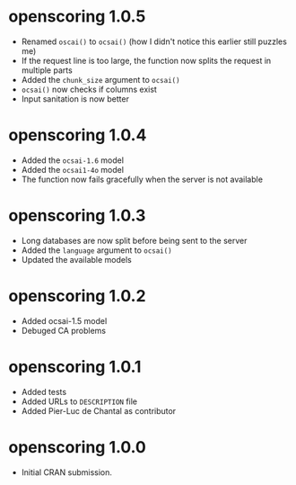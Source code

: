 # openscoring 1.0.5

* Renamed `oscai()` to `ocsai()` (how I didn't notice this earlier still puzzles me)
* If the request line is too large, the function now splits the request in multiple parts
* Added the `chunk_size` argument to `ocsai()`
* `ocsai()` now checks if columns exist
* Input sanitation is now better

# openscoring 1.0.4

* Added the `ocsai-1.6` model
* Added the `ocsai1-4o` model
* The function now fails gracefully when the server is not available

# openscoring 1.0.3

* Long databases are now split before being sent to the server
* Added the `language` argument to `ocsai()`
* Updated the available models

# openscoring 1.0.2

* Added ocsai-1.5 model
* Debuged CA problems

# openscoring 1.0.1

* Added tests
* Added URLs to `DESCRIPTION` file
* Added Pier-Luc de Chantal as contributor

# openscoring 1.0.0

* Initial CRAN submission.
